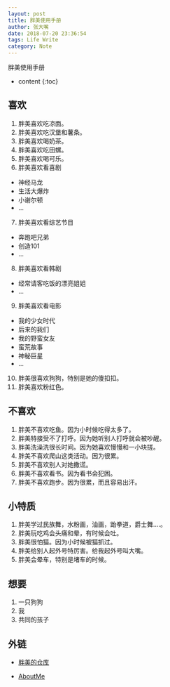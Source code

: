 ```yaml
---
layout: post 
title: 胖美使用手册
author: 张大嘴
date: 2018-07-20 23:36:54
tags: Life Write
category: Note
---
```

胖美使用手册

* content
{:toc}




## 喜欢

1. 胖美喜欢吃凉面。
2. 胖美喜欢吃汉堡和薯条。
3. 胖美喜欢喝奶茶。
4. 胖美喜欢吃田螺。
5. 胖美喜欢喝可乐。
6. 胖美喜欢看喜剧
  + 神经马龙
  + 生活大爆炸
  + 小谢尔顿
  + ...
7. 胖美喜欢看综艺节目
  + 奔跑吧兄弟
  + 创造101
  + ...
8. 胖美喜欢看韩剧
  + 经常请客吃饭的漂亮姐姐
  + ...
9. 胖美喜欢看电影
  + 我的少女时代 
  + 后来的我们
  + 我的野蛮女友
  + 蛮荒故事
  + 神秘巨星
  + ...
10. 胖美很喜欢狗狗，特别是她的傻扣扣。
11. 胖美喜欢粉红色。

## 不喜欢

1. 胖美不喜欢吃鱼。因为小时候吃得太多了。
2. 胖美特接受不了打呼。因为她听别人打呼就会被吵醒。
3. 胖美洗澡洗很长时间。因为她喜欢慢慢和一小块搓。
4. 胖美不喜欢爬山这类活动。因为很累。
5. 胖美不喜欢别人对她撒谎。
6. 胖美不喜欢看书。因为看书会犯困。
7. 胖美不喜欢跑步。因为很累，而且容易出汗。

## 小特质

1. 胖美学过民族舞，水粉画，油画，跆拳道，爵士舞....。
2. 胖美玩吃鸡会头痛和晕，有时候会吐。
3. 胖美很怕猫。因为小时候被猫抓过。
4. 胖美给别人起外号特厉害。给我起外号叫大嘴。
5. 胖美会晕车，特别是堵车的时候。

## 想要

1. 一只狗狗
2. 我
3. 共同的孩子

## 外链

+ [胖美的仓库](https://github.com/scric/AnnaAN)

+ [AboutMe](http://www.prologu.com/about/)


